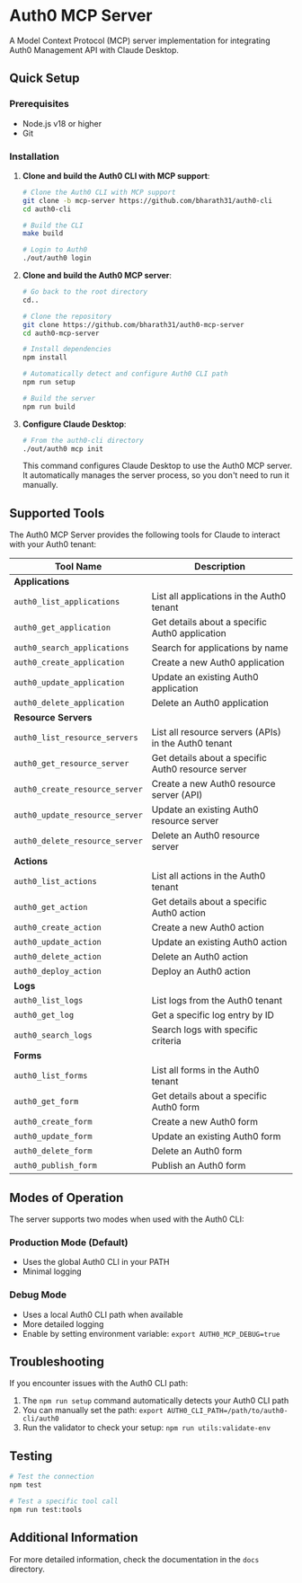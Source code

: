 # Auth0 MCP Server

A Model Context Protocol (MCP) server implementation for integrating Auth0 Management API with Claude Desktop.

## Quick Setup

### Prerequisites

- Node.js v18 or higher
- Git

### Installation

1. **Clone and build the Auth0 CLI with MCP support**:

   ```bash
   # Clone the Auth0 CLI with MCP support
   git clone -b mcp-server https://github.com/bharath31/auth0-cli
   cd auth0-cli

   # Build the CLI
   make build

   # Login to Auth0
   ./out/auth0 login
   ```

2. **Clone and build the Auth0 MCP server**:

   ```bash
   # Go back to the root directory
   cd..

   # Clone the repository
   git clone https://github.com/bharath31/auth0-mcp-server
   cd auth0-mcp-server

   # Install dependencies
   npm install

   # Automatically detect and configure Auth0 CLI path
   npm run setup

   # Build the server
   npm run build
   ```

3. **Configure Claude Desktop**:

   ```bash
   # From the auth0-cli directory
   ./out/auth0 mcp init
   ```

   This command configures Claude Desktop to use the Auth0 MCP server. It automatically manages the server process, so you don't need to run it manually.

## Supported Tools

The Auth0 MCP Server provides the following tools for Claude to interact with your Auth0 tenant:

| Tool Name                      | Description                                          |
| ------------------------------ | ---------------------------------------------------- |
| **Applications**               |                                                      |
| `auth0_list_applications`      | List all applications in the Auth0 tenant            |
| `auth0_get_application`        | Get details about a specific Auth0 application       |
| `auth0_search_applications`    | Search for applications by name                      |
| `auth0_create_application`     | Create a new Auth0 application                       |
| `auth0_update_application`     | Update an existing Auth0 application                 |
| `auth0_delete_application`     | Delete an Auth0 application                          |
| **Resource Servers**           |                                                      |
| `auth0_list_resource_servers`  | List all resource servers (APIs) in the Auth0 tenant |
| `auth0_get_resource_server`    | Get details about a specific Auth0 resource server   |
| `auth0_create_resource_server` | Create a new Auth0 resource server (API)             |
| `auth0_update_resource_server` | Update an existing Auth0 resource server             |
| `auth0_delete_resource_server` | Delete an Auth0 resource server                      |
| **Actions**                    |                                                      |
| `auth0_list_actions`           | List all actions in the Auth0 tenant                 |
| `auth0_get_action`             | Get details about a specific Auth0 action            |
| `auth0_create_action`          | Create a new Auth0 action                            |
| `auth0_update_action`          | Update an existing Auth0 action                      |
| `auth0_delete_action`          | Delete an Auth0 action                               |
| `auth0_deploy_action`          | Deploy an Auth0 action                               |
| **Logs**                       |                                                      |
| `auth0_list_logs`              | List logs from the Auth0 tenant                      |
| `auth0_get_log`                | Get a specific log entry by ID                       |
| `auth0_search_logs`            | Search logs with specific criteria                   |
| **Forms**                      |                                                      |
| `auth0_list_forms`             | List all forms in the Auth0 tenant                   |
| `auth0_get_form`               | Get details about a specific Auth0 form              |
| `auth0_create_form`            | Create a new Auth0 form                              |
| `auth0_update_form`            | Update an existing Auth0 form                        |
| `auth0_delete_form`            | Delete an Auth0 form                                 |
| `auth0_publish_form`           | Publish an Auth0 form                                |

## Modes of Operation

The server supports two modes when used with the Auth0 CLI:

### Production Mode (Default)

- Uses the global Auth0 CLI in your PATH
- Minimal logging

### Debug Mode

- Uses a local Auth0 CLI path when available
- More detailed logging
- Enable by setting environment variable: `export AUTH0_MCP_DEBUG=true`

## Troubleshooting

If you encounter issues with the Auth0 CLI path:

1. The `npm run setup` command automatically detects your Auth0 CLI path
2. You can manually set the path: `export AUTH0_CLI_PATH=/path/to/auth0-cli/auth0`
3. Run the validator to check your setup: `npm run utils:validate-env`

## Testing

```bash
# Test the connection
npm test

# Test a specific tool call
npm run test:tools
```

## Additional Information

For more detailed information, check the documentation in the `docs` directory.
